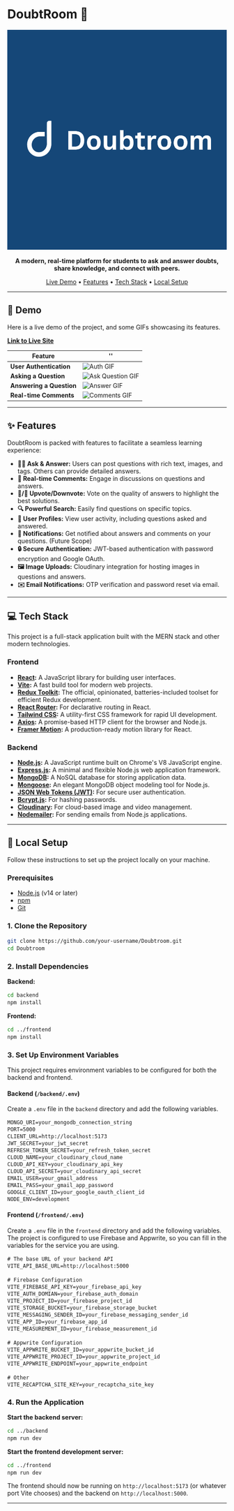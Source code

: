# DoubtRoom 🚀

<div align="center">
  <img src="./frontend/src/assets/placeholder.png" alt="DoubtRoom Logo"/>
</div>

<p align="center">
  <strong>A modern, real-time platform for students to ask and answer doubts, share knowledge, and connect with peers.</strong>
</p>

<p align="center">
  <a href="#-demo">Live Demo</a> •
  <a href="#-features">Features</a> •
  <a href="#-tech-stack">Tech Stack</a> •
  <a href="#-setup">Local Setup</a>
</p>

---

## 🎥 Demo

Here is a live demo of the project, and some GIFs showcasing its features.

**[Link to Live Site](https://www.doubtroom.com/)**


| Feature | '' |
| --- | --- |
| **User Authentication** | ![Auth GIF](https://cdn.dribbble.com/users/846207/screenshots/17484538/media/32de5311b18501ff62be3ca5c0724ec2.gif) |
| **Asking a Question** | ![Ask Question GIF](https://media.tenor.com/uaTT7uIRkzkAAAAM/minions-confuse.gif) |
| **Answering a Question** | ![Answer GIF](https://media.tenor.com/aRFty3sf7DkAAAAM/tell-me-answer-me.gif) |
| **Real-time Comments** | ![Comments GIF](https://data.textstudio.com/output/sample/animated/8/4/1/5/comment-3-5148.gif) |


---

## ✨ Features

DoubtRoom is packed with features to facilitate a seamless learning experience:

*   **🙋‍♀️ Ask & Answer:** Users can post questions with rich text, images, and tags. Others can provide detailed answers.
*   **💬 Real-time Comments:** Engage in discussions on questions and answers.
*   **🔼/🔽 Upvote/Downvote:** Vote on the quality of answers to highlight the best solutions.
*   **🔍 Powerful Search:** Easily find questions on specific topics.
*   **👤 User Profiles:** View user activity, including questions asked and answered.
*   **🔔 Notifications:** Get notified about answers and comments on your questions. (Future Scope)
*   **🔒 Secure Authentication:** JWT-based authentication with password encryption and Google OAuth.
*   **🖼️ Image Uploads:** Cloudinary integration for hosting images in questions and answers.
*   **✉️ Email Notifications:** OTP verification and password reset via email.

---

## 💻 Tech Stack

This project is a full-stack application built with the MERN stack and other modern technologies.

### Frontend

*   **[React](https://reactjs.org/):** A JavaScript library for building user interfaces.
*   **[Vite](https://vitejs.dev/):** A fast build tool for modern web projects.
*   **[Redux Toolkit](https://redux-toolkit.js.org/):** The official, opinionated, batteries-included toolset for efficient Redux development.
*   **[React Router](https://reactrouter.com/):** For declarative routing in React.
*   **[Tailwind CSS](https://tailwindcss.com/):** A utility-first CSS framework for rapid UI development.
*   **[Axios](https://axios-http.com/):** A promise-based HTTP client for the browser and Node.js.
*   **[Framer Motion](https://www.framer.com/motion/):** A production-ready motion library for React.

### Backend

*   **[Node.js](https://nodejs.org/):** A JavaScript runtime built on Chrome's V8 JavaScript engine.
*   **[Express.js](https://expressjs.com/):** A minimal and flexible Node.js web application framework.
*   **[MongoDB](https://www.mongodb.com/):** A NoSQL database for storing application data.
*   **[Mongoose](https://mongoosejs.com/):** An elegant MongoDB object modeling tool for Node.js.
*   **[JSON Web Tokens (JWT)](https://jwt.io/):** For secure user authentication.
*   **[Bcrypt.js](https://www.npmjs.com/package/bcryptjs):** For hashing passwords.
*   **[Cloudinary](https://cloudinary.com/):** For cloud-based image and video management.
*   **[Nodemailer](https://nodemailer.com/):** For sending emails from Node.js applications.

---

## 🚀 Local Setup

Follow these instructions to set up the project locally on your machine.

### Prerequisites

*   [Node.js](https://nodejs.org/en/download/) (v14 or later)
*   [npm](https://www.npmjs.com/get-npm)
*   [Git](https://git-scm.com/downloads)

### 1. Clone the Repository
```bash
git clone https://github.com/your-username/Doubtroom.git
cd Doubtroom
```

### 2. Install Dependencies

**Backend:**
```bash
cd backend
npm install
```

**Frontend:**
```bash
cd ../frontend
npm install
```

### 3. Set Up Environment Variables

This project requires environment variables to be configured for both the backend and frontend.

#### Backend (`/backend/.env`)

Create a `.env` file in the `backend` directory and add the following variables.

```env
MONGO_URI=your_mongodb_connection_string
PORT=5000
CLIENT_URL=http://localhost:5173
JWT_SECRET=your_jwt_secret
REFRESH_TOKEN_SECRET=your_refresh_token_secret
CLOUD_NAME=your_cloudinary_cloud_name
CLOUD_API_KEY=your_cloudinary_api_key
CLOUD_API_SECRET=your_cloudinary_api_secret
EMAIL_USER=your_gmail_address
EMAIL_PASS=your_gmail_app_password
GOOGLE_CLIENT_ID=your_google_oauth_client_id
NODE_ENV=development
```

#### Frontend (`/frontend/.env`)

Create a `.env` file in the `frontend` directory and add the following variables. The project is configured to use Firebase and Appwrite, so you can fill in the variables for the service you are using.

```env
# The base URL of your backend API
VITE_API_BASE_URL=http://localhost:5000

# Firebase Configuration
VITE_FIREBASE_API_KEY=your_firebase_api_key
VITE_AUTH_DOMIAN=your_firebase_auth_domain
VITE_PROJECT_ID=your_firebase_project_id
VITE_STORAGE_BUCKET=your_firebase_storage_bucket
VITE_MESSAGING_SENDER_ID=your_firebase_messaging_sender_id
VITE_APP_ID=your_firebase_app_id
VITE_MEASUREMENT_ID=your_firebase_measurement_id

# Appwrite Configuration
VITE_APPWRITE_BUCKET_ID=your_appwrite_bucket_id
VITE_APPWRITE_PROJECT_ID=your_appwrite_project_id
VITE_APPWRITE_ENDPOINT=your_appwrite_endpoint

# Other
VITE_RECAPTCHA_SITE_KEY=your_recaptcha_site_key
```

### 4. Run the Application

**Start the backend server:**
```bash
cd ../backend
npm run dev
```

**Start the frontend development server:**
```bash
cd ../frontend
npm run dev
```

The frontend should now be running on `http://localhost:5173` (or whatever port Vite chooses) and the backend on `http://localhost:5000`.

--- 